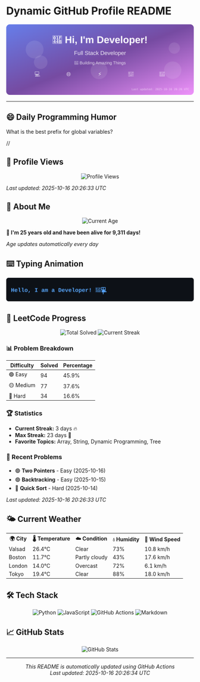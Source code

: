 # Dynamic GitHub Profile README

<!-- HEADER-START -->
<p align="center">
    <img src="./assets/header.svg" alt="Profile Header" />
</p>

---

<!-- HEADER-END -->

<!-- QUOTES-START -->
## 😄 Daily Programming Humor

What is the best prefix for global variables?

//

<!-- QUOTES-END -->

<!-- VISITOR-COUNTER-START -->
## 👀 Profile Views

<p align="center">
    <img src="https://img.shields.io/badge/Profile%20Views-1179-blue?style=for-the-badge&logo=eye&logoColor=white" alt="Profile Views">
</p>

*Last updated: 2025-10-16 20:26:33 UTC*

<!-- VISITOR-COUNTER-END -->

<!-- AGE-START -->
## 🎂 About Me

<p align="center">
    <img src="https://img.shields.io/badge/Age-25%20years%205%20months%2027%20days-brightgreen?style=for-the-badge&logo=calendar&logoColor=white" alt="Current Age">
</p>

**🌟 I'm 25 years old and have been alive for 9,311 days!**

*Age updates automatically every day*

<!-- AGE-END -->

<!-- TYPING-ANIMATION-START -->
## ⌨️ Typing Animation

<p align="center">
    <img src="./assets/typing_animation.svg" alt="Typing Animation" />
</p>

<!-- TYPING-ANIMATION-END -->

<!-- LEETCODE-START -->
## 🧩 LeetCode Progress

<p align="center">
    <img src="https://img.shields.io/badge/Total%20Solved-205-brightgreen?style=for-the-badge&logo=leetcode&logoColor=white" alt="Total Solved">
    <img src="https://img.shields.io/badge/Current%20Streak-3%20days-orange?style=for-the-badge&logo=fire&logoColor=white" alt="Current Streak">
</p>

### 📊 Problem Breakdown

| Difficulty | Solved | Percentage |
|------------|--------|------------|
| 🟢 Easy | 94 | 45.9% |
| 🟡 Medium | 77 | 37.6% |
| 🔴 Hard | 34 | 16.6% |

### 🏆 Statistics
- **Current Streak:** 3 days 🔥
- **Max Streak:** 23 days 🏅
- **Favorite Topics:** Array, String, Dynamic Programming, Tree

### 📝 Recent Problems
- 🟢 **Two Pointers** - Easy (2025-10-16)
- 🟢 **Backtracking** - Easy (2025-10-15)
- 🔴 **Quick Sort** - Hard (2025-10-14)

*Last updated: 2025-10-16 20:26:33 UTC*

<!-- LEETCODE-END -->

<!-- WEATHER-START -->
## 🌤️ Current Weather

<table>
<tr>
    <th>🌍 City</th>
    <th>🌡️ Temperature</th>
    <th>☁️ Condition</th>
    <th>💧 Humidity</th>
    <th>💨 Wind Speed</th>
</tr>
<tr>
    <td>Valsad</td>
    <td>26.4°C</td>
    <td>Clear</td>
    <td>73%</td>
    <td>10.8 km/h</td>
</tr>
<tr>
    <td>Boston</td>
    <td>11.7°C</td>
    <td>Partly cloudy</td>
    <td>43%</td>
    <td>17.6 km/h</td>
</tr>
<tr>
    <td>London</td>
    <td>14.0°C</td>
    <td>Overcast</td>
    <td>72%</td>
    <td>6.1 km/h</td>
</tr>
<tr>
    <td>Tokyo</td>
    <td>19.4°C</td>
    <td>Clear</td>
    <td>88%</td>
    <td>18.0 km/h</td>
</tr>
</table>
<!-- WEATHER-END -->

## 🛠️ Tech Stack

<p align="center">
    <img src="https://img.shields.io/badge/Python-3776AB?style=for-the-badge&logo=python&logoColor=white" alt="Python">
    <img src="https://img.shields.io/badge/JavaScript-F7DF1E?style=for-the-badge&logo=javascript&logoColor=black" alt="JavaScript">
    <img src="https://img.shields.io/badge/GitHub%20Actions-2088FF?style=for-the-badge&logo=github-actions&logoColor=white" alt="GitHub Actions">
    <img src="https://img.shields.io/badge/Markdown-000000?style=for-the-badge&logo=markdown&logoColor=white" alt="Markdown">
</p>

## 📈 GitHub Stats

<p align="center">
    <img src="https://github-readme-stats.vercel.app/api?username=ambicuity&show_icons=true&theme=radical" alt="GitHub Stats">
</p>

---

<p align="center">
    <i>This README is automatically updated using GitHub Actions</i><br>
    <i>Last updated: 2025-10-16 20:26:34 UTC</i>
</p>
